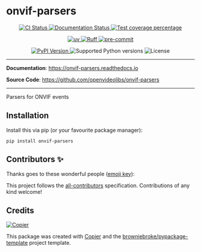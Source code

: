 # onvif-parsers

<p align="center">
  <a href="https://github.com/openvideolibs/onvif-parsers/actions/workflows/ci.yml?query=branch%3Amain">
    <img src="https://img.shields.io/github/actions/workflow/status/openvideolibs/onvif-parsers/ci.yml?branch=main&label=CI&logo=github&style=flat-square" alt="CI Status" >
  </a>
  <a href="https://onvif-parsers.readthedocs.io">
    <img src="https://img.shields.io/readthedocs/onvif-parsers.svg?logo=read-the-docs&logoColor=fff&style=flat-square" alt="Documentation Status">
  </a>
  <a href="https://codecov.io/gh/openvideolibs/onvif-parsers">
    <img src="https://img.shields.io/codecov/c/github/openvideolibs/onvif-parsers.svg?logo=codecov&logoColor=fff&style=flat-square" alt="Test coverage percentage">
  </a>
</p>
<p align="center">
  <a href="https://github.com/astral-sh/uv">
    <img src="https://img.shields.io/endpoint?url=https://raw.githubusercontent.com/astral-sh/uv/main/assets/badge/v0.json" alt="uv">
  </a>
  <a href="https://github.com/astral-sh/ruff">
    <img src="https://img.shields.io/endpoint?url=https://raw.githubusercontent.com/astral-sh/ruff/main/assets/badge/v2.json" alt="Ruff">
  </a>
  <a href="https://github.com/pre-commit/pre-commit">
    <img src="https://img.shields.io/badge/pre--commit-enabled-brightgreen?logo=pre-commit&logoColor=white&style=flat-square" alt="pre-commit">
  </a>
</p>
<p align="center">
  <a href="https://pypi.org/project/onvif-parsers/">
    <img src="https://img.shields.io/pypi/v/onvif-parsers.svg?logo=python&logoColor=fff&style=flat-square" alt="PyPI Version">
  </a>
  <img src="https://img.shields.io/pypi/pyversions/onvif-parsers.svg?style=flat-square&logo=python&amp;logoColor=fff" alt="Supported Python versions">
  <img src="https://img.shields.io/pypi/l/onvif-parsers.svg?style=flat-square" alt="License">
</p>

---

**Documentation**: <a href="https://onvif-parsers.readthedocs.io" target="_blank">https://onvif-parsers.readthedocs.io </a>

**Source Code**: <a href="https://github.com/openvideolibs/onvif-parsers" target="_blank">https://github.com/openvideolibs/onvif-parsers </a>

---

Parsers for ONVIF events

## Installation

Install this via pip (or your favourite package manager):

`pip install onvif-parsers`

## Contributors ✨

Thanks goes to these wonderful people ([emoji key](https://allcontributors.org/docs/en/emoji-key)):

<!-- prettier-ignore-start -->
<!-- ALL-CONTRIBUTORS-LIST:START - Do not remove or modify this section -->
<!-- markdownlint-disable -->
<!-- markdownlint-enable -->
<!-- ALL-CONTRIBUTORS-LIST:END -->
<!-- prettier-ignore-end -->

This project follows the [all-contributors](https://github.com/all-contributors/all-contributors) specification. Contributions of any kind welcome!

## Credits

[![Copier](https://img.shields.io/endpoint?url=https://raw.githubusercontent.com/copier-org/copier/master/img/badge/badge-grayscale-inverted-border-orange.json)](https://github.com/copier-org/copier)

This package was created with
[Copier](https://copier.readthedocs.io/) and the
[browniebroke/pypackage-template](https://github.com/browniebroke/pypackage-template)
project template.
